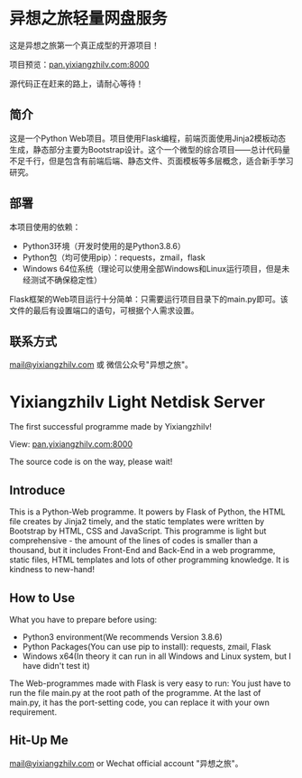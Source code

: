# 异想之旅轻量网盘服务

这是异想之旅第一个真正成型的开源项目！

项目预览：[pan.yixiangzhilv.com:8000](http://pan.yixiangzhilv.com:8000/)

源代码正在赶来的路上，请耐心等待！

## 简介
这是一个Python Web项目。项目使用Flask编程，前端页面使用Jinja2模板动态生成，静态部分主要为Bootstrap设计。这个一个微型的综合项目——总计代码量不足千行，但是包含有前端后端、静态文件、页面模板等多层概念，适合新手学习研究。

## 部署
本项目使用的依赖：
- Python3环境（开发时使用的是Python3.8.6）
- Python包（均可使用pip）：requests，zmail，flask
- Windows 64位系统（理论可以使用全部Windows和Linux运行项目，但是未经测试不确保稳定性）

Flask框架的Web项目运行十分简单：只需要运行项目目录下的main.py即可。该文件的最后有设置端口的语句，可根据个人需求设置。


## 联系方式
[mail@yixiangzhilv.com](mailto:mail@yixiangzhilv.com) 或 微信公众号"异想之旅"。

# Yixiangzhilv Light Netdisk Server

The first successful programme made by Yixiangzhilv!

View: [pan.yixiangzhilv.com:8000](http://pan.yixiangzhilv.com:8000/)

The source code is on the way, please wait!

## Introduce
This is a Python-Web programme. It powers by Flask of Python, the HTML file creates by Jinja2 timely, and the static templates were written by Bootstrap by HTML, CSS and JavaScript. This programme is light but comprehensive - the amount of the lines of codes is smaller than a thousand, but it includes Front-End and Back-End in a web programme, static files, HTML templates and lots of other programming knowledge. It is kindness to new-hand!

## How to Use

What you have to prepare before using:
- Python3 environment(We recommends Version 3.8.6)
- Python Packages(You can use pip to install): requests, zmail, Flask
- Windows x64(In theory it can run in all Windows and Linux system, but I have didn't test it)

The Web-programmes made with Flask is very easy to run: You just have to run the file main.py at the root path of the programme. At the last of main.py, it has the port-setting code, you can replace it with your own requirement.

## Hit-Up Me
[mail@yixiangzhilv.com](mailto:mail@yixiangzhilv.com)
or
Wechat official account "异想之旅"。
